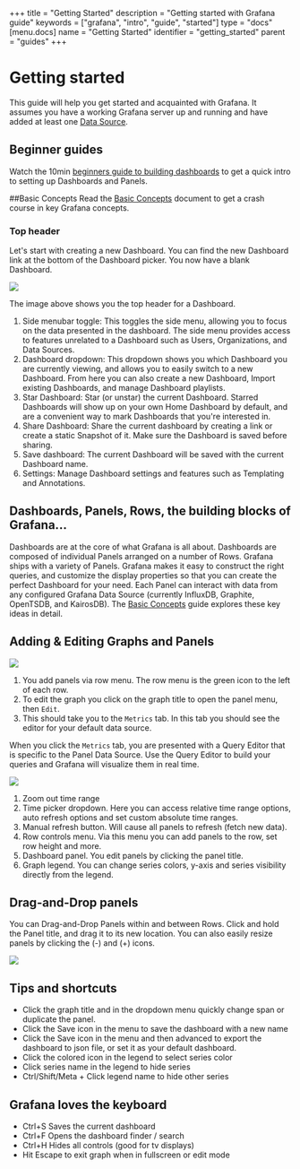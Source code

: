 +++
title = "Getting Started"
description = "Getting started with Grafana guide"
keywords = ["grafana", "intro", "guide", "started"]
type = "docs"
[menu.docs]
name = "Getting Started"
identifier = "getting_started"
parent = "guides"
+++


# Getting started
This guide will help you get started and acquainted with Grafana. It assumes you have a working Grafana server up and running and have added at least one [Data Source](/datasources/overview).

## Beginner guides
Watch the 10min [beginners guide to building dashboards](https://www.youtube.com/watch?v=sKNZMtoSHN4&index=7&list=PLDGkOdUX1Ujo3wHw9-z5Vo12YLqXRjzg2) to get a quick intro to setting up Dashboards and Panels.

##Basic Concepts
Read the [Basic Concepts](/guides/basic_concepts) document to get a crash course in key Grafana concepts.

### Top header

Let's start with creating a new Dashboard. You can find the new Dashboard link at the bottom of the Dashboard picker. You now have a blank Dashboard.

<img class="no-shadow" src="/img/v2/v2_top_nav_annotated.png">

The image above shows you the top header for a Dashboard.

1. Side menubar toggle: This toggles the side menu, allowing you to focus on the data presented in the dashboard. The side menu provides access to features unrelated to a Dashboard such as Users, Organizations, and Data Sources.
2. Dashboard dropdown: This dropdown shows you which Dashboard you are currently viewing, and allows you to easily switch to a new Dashboard. From here you can also create a new Dashboard, Import existing Dashboards, and manage Dashboard playlists.
3. Star Dashboard: Star (or unstar) the current Dashboard. Starred Dashboards will show up on your own Home Dashboard by default, and are a convenient way to mark Dashboards that you're interested in.
4. Share Dashboard: Share the current dashboard by creating a link or create a static Snapshot of it. Make sure the Dashboard is saved before sharing.
5. Save dashboard: The current Dashboard will be saved with the current Dashboard name.
6. Settings: Manage Dashboard settings and features such as Templating and Annotations.

## Dashboards, Panels, Rows, the building blocks of Grafana...
Dashboards are at the core of what Grafana is all about. Dashboards are composed of individual Panels arranged on a number of Rows. Grafana ships with a variety of Panels. Grafana makes it easy to construct the right queries, and customize the display properties so that you can create the perfect Dashboard for your need. Each Panel can interact with data from any configured Grafana Data Source (currently InfluxDB, Graphite, OpenTSDB, and KairosDB). The [Basic Concepts](/guides/basic_concepts) guide explores these key ideas in detail.


## Adding & Editing Graphs and Panels

![](/img/v2/graph_metrics_tab_graphite.png)

1. You add panels via row menu. The row menu is the green icon to the left of each row.
2. To edit the graph you click on the graph title to open the panel menu, then `Edit`.
3. This should take you to the `Metrics` tab. In this tab you should see the editor for your default data source.

When you click the `Metrics` tab, you are presented with a Query Editor that is specific to the Panel Data Source. Use the Query Editor to build your queries and Grafana will visualize them in real time.



<img src="/img/v2/dashboard_annotated.png" class="no-shadow">

1. Zoom out time range
2. Time picker dropdown. Here you can access relative time range options, auto refresh options and set custom absolute time ranges.
3. Manual refresh button. Will cause all panels to refresh (fetch new data).
4. Row controls menu. Via this menu you can add panels to the row, set row height and more.
5. Dashboard panel. You edit panels by clicking the panel title.
6. Graph legend. You can change series colors, y-axis and series visibility directly from the legend.

## Drag-and-Drop panels

You can Drag-and-Drop Panels within and between Rows. Click and hold the Panel title, and drag it to its new location. You can also easily resize panels by clicking the (-) and (+) icons.

![](/img/animated_gifs/drag_drop.gif)

## Tips and shortcuts

* Click the graph title and in the dropdown menu quickly change span or duplicate the panel.
* Click the Save icon in the menu to save the dashboard with a new name
* Click the Save icon in the menu and then advanced to export the dashboard to json file, or set it as your default dashboard.
* Click the colored icon in the legend to select series color
* Click series name in the legend to hide series
* Ctrl/Shift/Meta + Click legend name to hide other series

## Grafana loves the keyboard

* Ctrl+S Saves the current dashboard
* Ctrl+F Opens the dashboard finder / search
* Ctrl+H Hides all controls (good for tv displays)
* Hit Escape to exit graph when in fullscreen or edit mode













